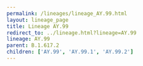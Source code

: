 ```yaml
---
permalink: /lineages/lineage_AY.99.html
layout: lineage_page
title: Lineage AY.99
redirect_to: ../lineage.html?lineage=AY.99
lineage: AY.99
parent: B.1.617.2
children: ['AY.99', 'AY.99.1', 'AY.99.2']
---
```

